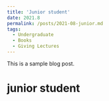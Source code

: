 ```yaml
---
title: 'Junior student'
date: 2021.8
permalink: /posts/2021-08-junior.md
tags:
  - Undergraduate
  - Books
  - Giving Lectures
---
```


This is a sample blog post. 

junior student
======

